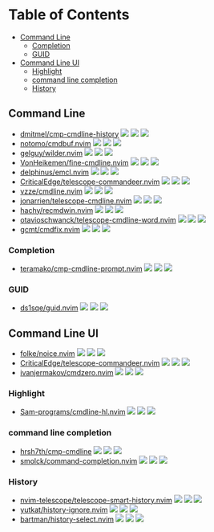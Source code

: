 # Table of Contents

<!-- toc -->

- [Command Line](#command-line)
  * [Completion](#completion)
  * [GUID](#guid)
- [Command Line UI](#command-line-ui)
  * [Highlight](#highlight)
  * [command line completion](#command-line-completion)
  * [History](#history)

<!-- tocstop -->

## Command Line

- [dmitmel/cmp-cmdline-history](https://github.com/dmitmel/cmp-cmdline-history) ![](https://img.shields.io/github/stars/dmitmel/cmp-cmdline-history) ![](https://img.shields.io/github/last-commit/dmitmel/cmp-cmdline-history) ![](https://img.shields.io/github/commit-activity/y/dmitmel/cmp-cmdline-history)
- [notomo/cmdbuf.nvim](https://github.com/notomo/cmdbuf.nvim) ![](https://img.shields.io/github/stars/notomo/cmdbuf.nvim) ![](https://img.shields.io/github/last-commit/notomo/cmdbuf.nvim) ![](https://img.shields.io/github/commit-activity/y/notomo/cmdbuf.nvim)
- [gelguy/wilder.nvim](https://github.com/gelguy/wilder.nvim) ![](https://img.shields.io/github/stars/gelguy/wilder.nvim) ![](https://img.shields.io/github/last-commit/gelguy/wilder.nvim) ![](https://img.shields.io/github/commit-activity/y/gelguy/wilder.nvim)
- [VonHeikemen/fine-cmdline.nvim](https://github.com/VonHeikemen/fine-cmdline.nvim) ![](https://img.shields.io/github/stars/VonHeikemen/fine-cmdline.nvim) ![](https://img.shields.io/github/last-commit/VonHeikemen/fine-cmdline.nvim) ![](https://img.shields.io/github/commit-activity/y/VonHeikemen/fine-cmdline.nvim)
- [delphinus/emcl.nvim](https://github.com/delphinus/emcl.nvim) ![](https://img.shields.io/github/stars/delphinus/emcl.nvim) ![](https://img.shields.io/github/last-commit/delphinus/emcl.nvim) ![](https://img.shields.io/github/commit-activity/y/delphinus/emcl.nvim)
- [CriticalEdge/telescope-commandeer.nvim](https://github.com/CriticalEdge/telescope-commandeer.nvim) ![](https://img.shields.io/github/stars/CriticalEdge/telescope-commandeer.nvim) ![](https://img.shields.io/github/last-commit/CriticalEdge/telescope-commandeer.nvim) ![](https://img.shields.io/github/commit-activity/y/CriticalEdge/telescope-commandeer.nvim)
- [vzze/cmdline.nvim](https://github.com/vzze/cmdline.nvim) ![](https://img.shields.io/github/stars/vzze/cmdline.nvim) ![](https://img.shields.io/github/last-commit/vzze/cmdline.nvim) ![](https://img.shields.io/github/commit-activity/y/vzze/cmdline.nvim)
- [jonarrien/telescope-cmdline.nvim](https://github.com/jonarrien/telescope-cmdline.nvim) ![](https://img.shields.io/github/stars/jonarrien/telescope-cmdline.nvim) ![](https://img.shields.io/github/last-commit/jonarrien/telescope-cmdline.nvim) ![](https://img.shields.io/github/commit-activity/y/jonarrien/telescope-cmdline.nvim)
- [hachy/recmdwin.nvim](https://github.com/hachy/recmdwin.nvim) ![](https://img.shields.io/github/stars/hachy/recmdwin.nvim) ![](https://img.shields.io/github/last-commit/hachy/recmdwin.nvim) ![](https://img.shields.io/github/commit-activity/y/hachy/recmdwin.nvim)
- [otavioschwanck/telescope-cmdline-word.nvim](https://github.com/otavioschwanck/telescope-cmdline-word.nvim) ![](https://img.shields.io/github/stars/otavioschwanck/telescope-cmdline-word.nvim) ![](https://img.shields.io/github/last-commit/otavioschwanck/telescope-cmdline-word.nvim) ![](https://img.shields.io/github/commit-activity/y/otavioschwanck/telescope-cmdline-word.nvim)
- [gcmt/cmdfix.nvim](https://github.com/gcmt/cmdfix.nvim) ![](https://img.shields.io/github/stars/gcmt/cmdfix.nvim) ![](https://img.shields.io/github/last-commit/gcmt/cmdfix.nvim) ![](https://img.shields.io/github/commit-activity/y/gcmt/cmdfix.nvim)

### Completion

- [teramako/cmp-cmdline-prompt.nvim](https://github.com/teramako/cmp-cmdline-prompt.nvim) ![](https://img.shields.io/github/stars/teramako/cmp-cmdline-prompt.nvim) ![](https://img.shields.io/github/last-commit/teramako/cmp-cmdline-prompt.nvim) ![](https://img.shields.io/github/commit-activity/y/teramako/cmp-cmdline-prompt.nvim)

### GUID

- [ds1sqe/guid.nvim](https://github.com/ds1sqe/guid.nvim) ![](https://img.shields.io/github/stars/ds1sqe/guid.nvim) ![](https://img.shields.io/github/last-commit/ds1sqe/guid.nvim) ![](https://img.shields.io/github/commit-activity/y/ds1sqe/guid.nvim)

## Command Line UI

- [folke/noice.nvim](https://github.com/folke/noice.nvim) ![](https://img.shields.io/github/stars/folke/noice.nvim) ![](https://img.shields.io/github/last-commit/folke/noice.nvim) ![](https://img.shields.io/github/commit-activity/y/folke/noice.nvim)
- [CriticalEdge/telescope-commandeer.nvim](https://github.com/CriticalEdge/telescope-commandeer.nvim) ![](https://img.shields.io/github/stars/CriticalEdge/telescope-commandeer.nvim) ![](https://img.shields.io/github/last-commit/CriticalEdge/telescope-commandeer.nvim) ![](https://img.shields.io/github/commit-activity/y/CriticalEdge/telescope-commandeer.nvim)
- [ivanjermakov/cmdzero.nvim](https://github.com/ivanjermakov/cmdzero.nvim) ![](https://img.shields.io/github/stars/ivanjermakov/cmdzero.nvim) ![](https://img.shields.io/github/last-commit/ivanjermakov/cmdzero.nvim) ![](https://img.shields.io/github/commit-activity/y/ivanjermakov/cmdzero.nvim)

### Highlight

- [Sam-programs/cmdline-hl.nvim](https://github.com/Sam-programs/cmdline-hl.nvim) ![](https://img.shields.io/github/stars/Sam-programs/cmdline-hl.nvim) ![](https://img.shields.io/github/last-commit/Sam-programs/cmdline-hl.nvim) ![](https://img.shields.io/github/commit-activity/y/Sam-programs/cmdline-hl.nvim)

### command line completion

- [hrsh7th/cmp-cmdline](https://github.com/hrsh7th/cmp-cmdline) ![](https://img.shields.io/github/stars/hrsh7th/cmp-cmdline) ![](https://img.shields.io/github/last-commit/hrsh7th/cmp-cmdline) ![](https://img.shields.io/github/commit-activity/y/hrsh7th/cmp-cmdline)
- [smolck/command-completion.nvim](https://github.com/smolck/command-completion.nvim) ![](https://img.shields.io/github/stars/smolck/command-completion.nvim) ![](https://img.shields.io/github/last-commit/smolck/command-completion.nvim) ![](https://img.shields.io/github/commit-activity/y/smolck/command-completion.nvim)

### History

- [nvim-telescope/telescope-smart-history.nvim](https://github.com/nvim-telescope/telescope-smart-history.nvim) ![](https://img.shields.io/github/stars/nvim-telescope/telescope-smart-history.nvim) ![](https://img.shields.io/github/last-commit/nvim-telescope/telescope-smart-history.nvim) ![](https://img.shields.io/github/commit-activity/y/nvim-telescope/telescope-smart-history.nvim)
- [yutkat/history-ignore.nvim](https://github.com/yutkat/history-ignore.nvim) ![](https://img.shields.io/github/stars/yutkat/history-ignore.nvim) ![](https://img.shields.io/github/last-commit/yutkat/history-ignore.nvim) ![](https://img.shields.io/github/commit-activity/y/yutkat/history-ignore.nvim)
- [bartman/history-select.nvim](https://github.com/bartman/history-select.nvim) ![](https://img.shields.io/github/stars/bartman/history-select.nvim) ![](https://img.shields.io/github/last-commit/bartman/history-select.nvim) ![](https://img.shields.io/github/commit-activity/y/bartman/history-select.nvim)
